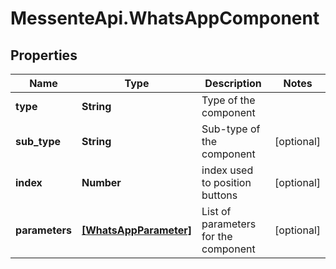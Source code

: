 # MessenteApi.WhatsAppComponent

## Properties
Name | Type | Description | Notes
------------ | ------------- | ------------- | -------------
**type** | **String** | Type of the component | 
**sub_type** | **String** | Sub-type of the component | [optional] 
**index** | **Number** | index used to position buttons | [optional] 
**parameters** | [**[WhatsAppParameter]**](WhatsAppParameter.md) | List of parameters for the component | [optional] 


